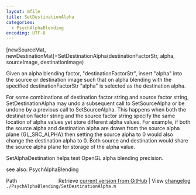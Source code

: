 ```yaml
---
layout: mfile
title: SetDestinationAlpha
categories:
  - PsychAlphaBlending
encoding: UTF-8
---
```


\[newSourceMat, newDestinationMat\]=SetDestinationAlpha\(destinationFactorStr, alpha, sourceImage, destinationImage\)

Given an alpha blending factor, "destinationFactorStr", insert "alpha"
into the source or destination image such that on alpha blending with the
specified destinationFactorStr "alpha" is selected as the destination
alpha.

For some combinations of destination factor string and source factor
string, SetDestinationAlpha may undo a subsequent call to SetSourceAlpha
or be undone by a previous call to SetSourceAlpha.  This happens when
both the destination factor string and the source factor string specify
the same location of alpha values yet store different alpha values.  For
example, if both the source alpha and destination alpha are drawn from
the source alpha plane \(GL\_SRC\_ALPHA\)  then setting the source alpha to 0
would also change the destination alpha to 0. Both source and destination
would share the source alpha plane for storage of the alpha value.

SetAlphaDestination helps test OpenGL alpha blending precision.

see also: PsychAlphaBlending


<div class="code_header" style="text-align:right;">
  <span style="float:left;">Path&nbsp;&nbsp;</span> <span class="counter">Retrieve <a href=
  "https://raw.github.com/Psychtoolbox-3/Psychtoolbox-3/beta/./PsychAlphaBlending/SetDestinationAlpha.m">current version from GitHub</a> | View <a href=
  "https://github.com/Psychtoolbox-3/Psychtoolbox-3/commits/beta/./PsychAlphaBlending/SetDestinationAlpha.m">changelog</a></span>
</div>
<div class="code">
  <code>./PsychAlphaBlending/SetDestinationAlpha.m</code>
</div>
